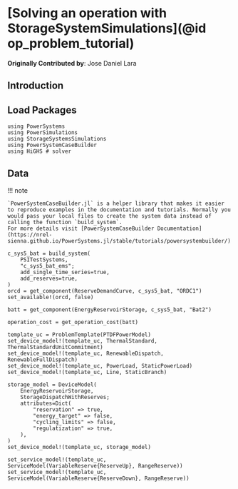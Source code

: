 # [Solving an operation with StorageSystemSimulations](@id op_problem_tutorial)

**Originally Contributed by**: Jose Daniel Lara

## Introduction

## Load Packages

```@example op_problem
using PowerSystems
using PowerSimulations
using StorageSystemsSimulations
using PowerSystemCaseBuilder
using HiGHS # solver
```

## Data

!!! note
    
    `PowerSystemCaseBuilder.jl` is a helper library that makes it easier to reproduce examples in the documentation and tutorials. Normally you would pass your local files to create the system data instead of calling the function `build_system`.
    For more details visit [PowerSystemCaseBuilder Documentation](https://nrel-sienna.github.io/PowerSystems.jl/stable/tutorials/powersystembuilder/)

```@example op_problem
c_sys5_bat = build_system(
    PSITestSystems,
    "c_sys5_bat_ems";
    add_single_time_series=true,
    add_reserves=true,
)
orcd = get_component(ReserveDemandCurve, c_sys5_bat, "ORDC1")
set_available!(orcd, false)
```

```@example op_problem
batt = get_component(EnergyReservoirStorage, c_sys5_bat, "Bat2")

operation_cost = get_operation_cost(batt)
```

```@example op_problem
template_uc = ProblemTemplate(PTDFPowerModel)
set_device_model!(template_uc, ThermalStandard, ThermalStandardUnitCommitment)
set_device_model!(template_uc, RenewableDispatch, RenewableFullDispatch)
set_device_model!(template_uc, PowerLoad, StaticPowerLoad)
set_device_model!(template_uc, Line, StaticBranch)
```

```@example op_problem
storage_model = DeviceModel(
    EnergyReservoirStorage,
    StorageDispatchWithReserves;
    attributes=Dict(
        "reservation" => true,
        "energy_target" => false,
        "cycling_limits" => false,
        "regulatization" => true,
    ),
)
set_device_model!(template_uc, storage_model)
```

```@example op_problem
set_service_model!(template_uc, ServiceModel(VariableReserve{ReserveUp}, RangeReserve))
set_service_model!(template_uc, ServiceModel(VariableReserve{ReserveDown}, RangeReserve))
```
